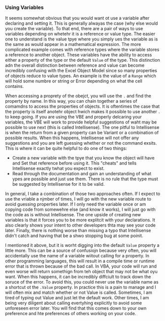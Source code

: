 ### Using Variables

It seems somewhat obvious that you would want ot use a variable after declaring and setting it.  This is generally alwayas the case (why else would you create the variable).  To that end, there are a pair of ways to use variables depending on whetehr it is a reference or value type.  The easier one to understand is the value tpye where you simply ues the variable as is the same as would appear in a mathematical expression.  The more complicated example comes with reference types where the variable stores a reference to another object.  These variables have the ability to access either a property of the type or the default `Value` of the type.  This distinction adn the overall distinction between reference and value can become incredibly confusing with the Excel Object Model since so many properties of objects reduce to value types.  An example is the value of a `Range` which will hold some numbre or string or Error depending on what the cell contains.

When accessing a proprety of the obejct, you will use the `.` and find the property by name.  In this way, you can chain together a series of comamdns to access the properties of objects.  It is oftentimes the case that the property is itself anotehr object hwich makes it possible to use another `.` to keep going.  If you are using the VBE and properly delcaring your variables, the VBE will work to provide helpful suggestions of waht may be possible to use next (this is called Intellisense).  The one pitful to Intellisense is when the return from a given property can be Variant or a combination of possible results. When this happens, Intellisense will not offer any suggestions and you are left guessing whether or not the command exsits.  This is where it can be quite helpful to do one of two things:

- Create a new variable with the tpye that you know the object will have and Set that reference before using it. This "cheats" and tells Intellisense exactly twhat you expect to exist.
- Read through the documentation and gain an understanding of what ypes are possible and just use them.  There is no rule that the type must be suggested by Intellisense for it to be valid.

In general, I take a combination of those two approaches often.  If I expect to use the vriable a njmber of times, I will go with the new variable route to avoid guessing properties later.  If I only need the variable once or am copying code from somewehre else (and know it works), I will just go with the code as is without Intellisense.  The one upside of creating new variables is that it forces you to be more explitcit with your declarations.  It also clearly shows your intent to other developers thta may see your code later.  Finally, there is nothing worse than missing a typo that Intellisense didn't catch and having that be a shwo stopping bug at some poinit.

I mentioned it above, but it is worht digging into the default `Value` property a little more. This can be a source of confusiojn because very often, you will accidentally use the name of a variable wiitout calling for a property.  In other programming languages, this will result in a compile time or runtime error that is thrown because of the bad call.  In VBA, your code will run and even worse will return somethign from teh object that may not be what oyu want.  When this happens, it can be incredibly diffciult to track down the soruce of the error.  To avoid this, you could never use the variable name as a shortcut ot the `.Value` property.  In practice this is a pain to manage and I will often mix and match whether or not Value is called.  Sometimes, I am tired of typing out Value and just let the default work.  Other times, I am being very diligent about calling evertyhing explicitly to avoid some unforeseen error later.  You will find that this comes down to your own preference and hte preferences of others working on your code.
